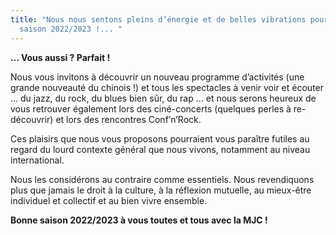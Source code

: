 ```yaml
---
title: "Nous nous sentons pleins d’énergie et de belles vibrations pour la
  saison 2022/2023 !... "
---
```

**... Vous aussi ? Parfait !** 

Nous vous invitons à découvrir un nouveau programme d’activités (une grande nouveauté du chinois !) et tous les spectacles à venir voir et écouter … du jazz, du rock, du blues bien sûr, du rap … et nous serons heureux de vous retrouver également lors des ciné-concerts (quelques perles à re-découvrir) et lors des rencontres Conf’n’Rock.

Ces plaisirs que nous vous proposons pourraient vous paraître futiles au regard du lourd contexte général que nous vivons, notamment au niveau international.

Nous les considérons au contraire comme essentiels. Nous revendiquons plus que jamais le droit à la culture, à la réflexion mutuelle, au mieux-être individuel et collectif et au bien vivre ensemble.

<!--Alors retrouvons-nous très vite à la MJC, dans cette belle maison lumineuse !-->
**Bonne saison 2022/2023 à vous toutes et tous avec la MJC !**

